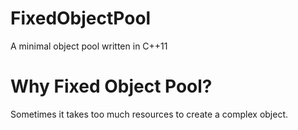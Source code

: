 # FixedObjectPool
A minimal object pool written in C++11 

Why Fixed Object Pool?
======================

Sometimes it takes too much resources to create a complex object.
